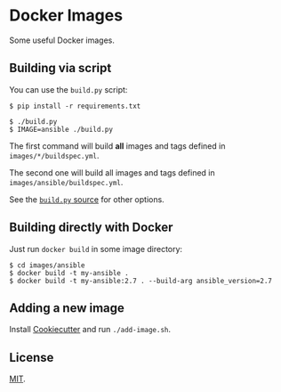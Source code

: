 # Docker Images

Some useful Docker images.

## Building via script

You can use the `build.py` script:

```console
$ pip install -r requirements.txt

$ ./build.py
$ IMAGE=ansible ./build.py
```

The first command will build **all** images and tags defined in `images/*/buildspec.yml`.

The second one will build all images and tags defined in `images/ansible/buildspec.yml`.

See the [`build.py` source](build.py) for other options.

## Building directly with Docker

Just run `docker build` in some image directory:

```console
$ cd images/ansible
$ docker build -t my-ansible .
$ docker build -t my-ansible:2.7 . --build-arg ansible_version=2.7
```

## Adding a new image

Install [Cookiecutter](https://cookiecutter.readthedocs.io/) and run `./add-image.sh`.

## License

[MIT](LICENSE).

